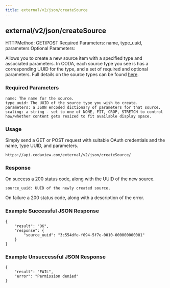 ```yaml
---
title: external/v2/json/createSource
---
```

## external/v2/json/createSource

HTTPMethod: GET/POST
Required Parameters: name, type_uuid, parameters
Optional Parameters: 

Allows you to create a new source item with a specified type and associated parameters. In CODA, each source type you see is has a corresponding UUID for the type, and a set of required and optional parameters. Full details on the source types can be found [here](/faqs/api/source-types-and-the-api).

### Required Parameters

    name: The name for the source.
    type_uuid: The UUID of the source type you wish to create.
    parameters: a JSON encoded dictionary of parameters for that source.
    scaling: a string - set to one of NONE, FIT, CROP, STRETCH to control how/whether content gets resized to fit available display space.

### Usage

Simply send a GET or POST request with suitable OAuth credentials and the name, type UUID, and parameters.

`https://api.codaview.com/external/v2/json/createSource/`

### Response

On success a 200 status code,  along with the UUID of the new source.

    source_uuid: UUID of the newly created source.

On failure a 200 status code, along with a description of the error.

### Example Successful JSON Response

    {
        "result": "OK",
        "response": {
            "source_uuid": "3c554dfe-f094-5f7e-0010-000000000001"
        }
    }

### Example Unsuccessful JSON Response

    {
        "result": "FAIL",
        "error": "Permission denied" 
    }